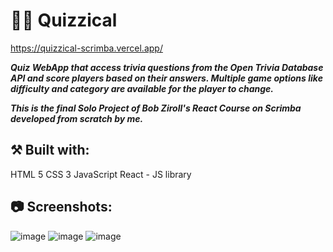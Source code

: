 # 🧠💡 Quizzical
https://quizzical-scrimba.vercel.app/

**_Quiz WebApp that access trivia questions from the Open Trivia Database API and score players based on their answers. Multiple game options like difficulty and category are available for the player to change._**

**_This is the final Solo Project of Bob Ziroll's React Course on Scrimba developed from scratch by me._**

## ⚒️ Built with:
HTML 5
CSS 3
JavaScript
React - JS library

## 📷 Screenshots:

![image](https://user-images.githubusercontent.com/110648530/197392363-e1d75212-a246-452e-9607-087decbbb5be.png)
![image](https://user-images.githubusercontent.com/110648530/197392408-8c104cb4-cb8b-45c4-86a7-6011009f96b7.png)
![image](https://user-images.githubusercontent.com/110648530/197392419-ae08330b-bd36-4656-9491-cb06fffceb18.png)
